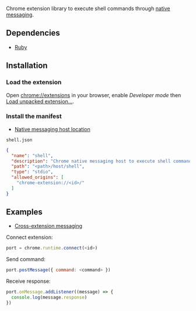 Chrome extension library to execute shell commands
through [native messaging][Native Messaging].

Dependencies
------------

- [Ruby][]

Installation
------------

### Load the extension

Open <chrome://extensions> in your browser, enable _Developer mode_ then
[Load unpacked extension…](app).

### Install the manifest

- [Native messaging host location][]

`shell.json`

``` json
{
  "name": "shell",
  "description": "Chrome native messaging host to execute shell commands",
  "path": "<path>/host/shell",
  "type": "stdio",
  "allowed_origins": [
    "chrome-extension://<id>/"
  ]
}
```

Examples
--------

- [Cross-extension messaging][]

Connect extension:

``` javascript
port = chrome.runtime.connect(<id>)
```

Send command:

``` javascript
port.postMessage({ command: <command> })
```

Receive response:

``` javascript
port.onMessage.addListener((message) => {
  console.log(message.response)
})
```

[Ruby]: https://ruby-lang.org
[Native Messaging]: https://developer.chrome.com/extensions/nativeMessaging
[Native messaging host location]: https://developer.chrome.com/extensions/nativeMessaging#native-messaging-host-location
[Cross-extension messaging]: https://developer.chrome.com/extensions/messaging#external
